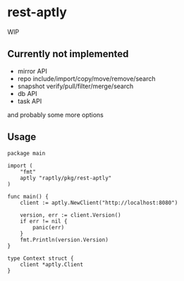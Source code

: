 # rest-aptly

WIP

## Currently not implemented

* mirror API
* repo include/import/copy/move/remove/search
* snapshot verify/pull/filter/merge/search
* db API
* task API

and probably some more options  

## Usage

```golang
package main

import (
    "fmt"
    aptly "raptly/pkg/rest-aptly"
)

func main() {
    client := aptly.NewClient("http://localhost:8080")

    version, err := client.Version()
    if err != nil {
        panic(err)
    }
    fmt.Println(version.Version)
}

type Context struct {
    client *aptly.Client
}
```
